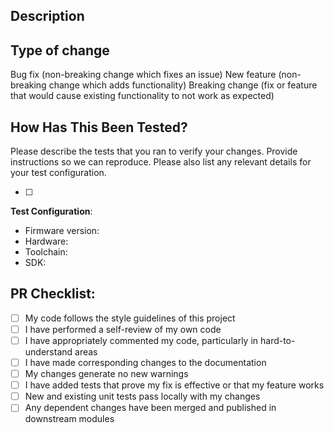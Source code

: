 ## Description

<!-- Please include a summary of the changes and the related issue. Please also include relevant motivation and context. -->

## Type of change
<!-- Please delete options below that are not relevant. -->
Bug fix (non-breaking change which fixes an issue)
New feature (non-breaking change which adds functionality)
Breaking change (fix or feature that would cause existing functionality to not work as expected)

## How Has This Been Tested?

Please describe the tests that you ran to verify your changes. Provide instructions so we can reproduce. Please also list any relevant details for your test configuration.

- [ ] <!-- TEST A HERE -->

**Test Configuration**:
* Firmware version:
* Hardware:
* Toolchain:
* SDK:

## PR Checklist:

- [ ] My code follows the style guidelines of this project
- [ ] I have performed a self-review of my own code
- [ ] I have appropriately commented my code, particularly in hard-to-understand areas
- [ ] I have made corresponding changes to the documentation
- [ ] My changes generate no new warnings
- [ ] I have added tests that prove my fix is effective or that my feature works
- [ ] New and existing unit tests pass locally with my changes
- [ ] Any dependent changes have been merged and published in downstream modules

